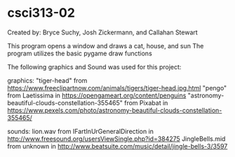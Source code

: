 # csci313-02
Created by: Bryce Suchy, Josh Zickermann, and Callahan Stewart

This program opens a window and draws a cat, house, and sun
The program utilizes the basic pygame draw functions

The following graphics and Sound was used for this project:

graphics:
"tiger-head" from https://www.freeclipartnow.com/animals/tigers/tiger-head.jpg.html
"pengo" from Laetissima in https://opengameart.org/content/penguins
"astronomy-beautiful-clouds-constellation-355465" from Pixabat in https://www.pexels.com/photo/astronomy-beautiful-clouds-constellation-355465/

sounds:
lion.wav from IFartInUrGeneralDirection in http://www.freesound.org/usersViewSingle.php?id=384275
JingleBells.mid from unknown in http://www.beatsuite.com/music/detail/jingle-bells-3/3597
